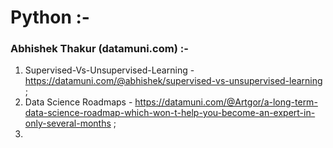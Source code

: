 # Python :-

### Abhishek Thakur (datamuni.com) :-
1) Supervised-Vs-Unsupervised-Learning - https://datamuni.com/@abhishek/supervised-vs-unsupervised-learning ;
2) Data Science Roadmaps - https://datamuni.com/@Artgor/a-long-term-data-science-roadmap-which-won-t-help-you-become-an-expert-in-only-several-months ;
3) 
